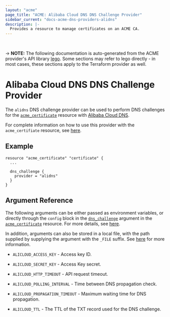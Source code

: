 ```yaml
---
layout: "acme"
page_title: "ACME: Alibaba Cloud DNS DNS Challenge Provider"
sidebar_current: "docs-acme-dns-providers-alidns"
description: |-
  Provides a resource to manage certificates on an ACME CA.
---
```

<br>

-> **NOTE:** The following documentation is auto-generated from the
ACME provider's API library [lego](https://go-acme.github.io/lego/).
Some sections may refer to lego directly - in most cases, these
sections apply to the Terraform provider as well.

# Alibaba Cloud DNS DNS Challenge Provider

The `alidns` DNS challenge provider can be used to perform DNS challenges for
the [`acme_certificate`][resource-acme-certificate] resource with
[Alibaba Cloud DNS](https://www.alibabacloud.com/product/dns).

[resource-acme-certificate]: /docs/providers/acme/r/certificate.html

For complete information on how to use this provider with the `acme_certifiate`
resource, see [here][resource-acme-certificate-dns-challenges].

[resource-acme-certificate-dns-challenges]: /docs/providers/acme/r/certificate.html#using-dns-challenges

## Example

```hcl
resource "acme_certificate" "certificate" {
  ...

  dns_challenge {
    provider = "alidns"
  }
}
```
## Argument Reference

The following arguments can be either passed as environment variables, or
directly through the `config` block in the
[`dns_challenge`][resource-acme-certificate-dns-challenge-arg] argument in the
[`acme_certificate`][resource-acme-certificate] resource. For more details, see
[here][resource-acme-certificate-dns-challenges].

[resource-acme-certificate-dns-challenge-arg]: /docs/providers/acme/r/certificate.html#dns_challenge

In addition, arguments can also be stored in a local file, with the path
supplied by supplying the argument with the `_FILE` suffix. See
[here][acme-certificate-file-arg-example] for more information.

[acme-certificate-file-arg-example]: /docs/providers/acme/r/certificate.html#using-variable-files-for-provider-arguments

* `ALICLOUD_ACCESS_KEY` - Access key ID.
* `ALICLOUD_SECRET_KEY` - Access Key secret.

* `ALICLOUD_HTTP_TIMEOUT` - API request timeout.
* `ALICLOUD_POLLING_INTERVAL` - Time between DNS propagation check.
* `ALICLOUD_PROPAGATION_TIMEOUT` - Maximum waiting time for DNS propagation.
* `ALICLOUD_TTL` - The TTL of the TXT record used for the DNS challenge.


